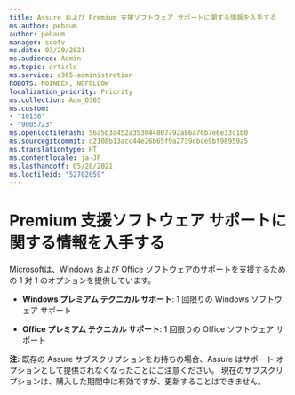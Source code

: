 ```yaml
---
title: Assure および Premium 支援ソフトウェア サポートに関する情報を入手する
ms.author: pebaum
author: pebaum
manager: scotv
ms.date: 03/29/2021
ms.audience: Admin
ms.topic: article
ms.service: o365-administration
ROBOTS: NOINDEX, NOFOLLOW
localization_priority: Priority
ms.collection: Adm_O365
ms.custom:
- "10136"
- "9005723"
ms.openlocfilehash: 56a5b3a452a353044807792a86a76b7e6e33c1b0
ms.sourcegitcommit: d2108b13acc44e26b65f9a2739cbce9bf98959a5
ms.translationtype: HT
ms.contentlocale: ja-JP
ms.lasthandoff: 05/28/2021
ms.locfileid: "52702059"
---
```

# <a name="get-info-about-premium-assisted-software-support"></a>Premium 支援ソフトウェア サポートに関する情報を入手する

Microsoftは、Windows および Office ソフトウェアのサポートを支援するための 1 対 1 のオプションを提供しています。

- **Windows プレミアム テクニカル サポート**: 1 回限りの Windows ソフトウェア サポート

- **Office プレミアム テクニカル サポート**: 1 回限りの Office ソフトウェア サポート

**注:** 既存の Assure サブスクリプションをお持ちの場合、Assure はサポート オプションとして提供されなくなったことにご注意ください。 現在のサブスクリプションは、購入した期間中は有効ですが、更新することはできません。

